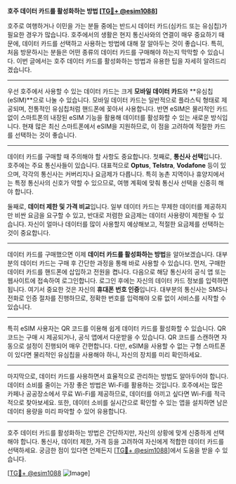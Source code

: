 **호주 데이터 카드를 활성화하는 방법 [[TG💪+ @esim1088](https://t.me/s/esim1088)]**

호주로 여행하거나 이민을 가는 분들 중에는 반드시 데이터 카드(심카드 또는 유심칩)가 필요한 경우가 많습니다. 호주에서의 생활은 현지 통신사와의 연결이 매우 중요하기 때문에, 데이터 카드를 선택하고 사용하는 방법에 대해 잘 알아두는 것이 좋습니다. 특히, 처음 방문하시는 분들은 어떤 종류의 데이터 카드를 구매해야 하는지 막막할 수 있습니다. 이번 글에서는 호주 데이터 카드를 활성화하는 방법과 유용한 팁을 자세히 알려드리겠습니다.

---

우선 호주에서 사용할 수 있는 데이터 카드는 크게 **모바일 데이터 카드**와 **유심칩(eSIM)**으로 나눌 수 있습니다. 모바일 데이터 카드는 일반적으로 플라스틱 형태로 제공되며, 전통적인 유심칩처럼 핸드폰에 꽂아서 사용합니다. 반면 eSIM은 물리적인 카드 없이 스마트폰의 내장된 eSIM 기능을 활용해 데이터를 활성화할 수 있는 새로운 방식입니다. 현재 많은 최신 스마트폰에서 eSIM을 지원하므로, 이 점을 고려하여 적절한 카드를 선택하는 것이 좋습니다.

---

데이터 카드를 구매할 때 주의해야 할 사항도 중요합니다. 첫째로, **통신사 선택**입니다. 호주에는 주요 통신사들이 있습니다. 대표적으로 **Optus**, **Telstra**, **Vodafone** 등이 있으며, 각각의 통신사는 커버리지나 요금제가 다릅니다. 특히 농촌 지역이나 휴양지에서는 특정 통신사의 신호가 약할 수 있으므로, 여행 계획에 맞춰 통신사 선택을 신중히 해야 합니다.

둘째로, **데이터 제한 및 가격 비교**입니다. 일부 데이터 카드는 무제한 데이터를 제공하지만 비싼 요금을 요구할 수 있고, 반대로 저렴한 요금제는 데이터 사용량이 제한될 수 있습니다. 자신이 얼마나 데이터를 많이 사용할지 예상해보고, 적절한 요금제를 선택하는 것이 중요합니다.

---

데이터 카드를 구매했으면 이제 **데이터 카드를 활성화하는 방법**을 알아보겠습니다. 대부분의 데이터 카드는 구매 후 간단한 과정을 통해 바로 사용할 수 있습니다. 먼저, 구매한 데이터 카드를 핸드폰에 삽입하고 전원을 켭니다. 다음으로 해당 통신사의 공식 앱 또는 웹사이트에 접속하여 로그인합니다. 로그인 후에는 자신의 데이터 카드 정보를 입력하면 됩니다. 여기서 중요한 것은 자신의 **휴대폰 번호 인증**입니다. 대부분의 통신사는 SMS나 전화로 인증 절차를 진행하므로, 정확한 번호를 입력해야 오류 없이 서비스를 시작할 수 있습니다.

---

특히 eSIM 사용자는 QR 코드를 이용해 쉽게 데이터 카드를 활성화할 수 있습니다. QR 코드는 구매 시 제공되거나, 공식 앱에서 다운받을 수 있습니다. QR 코드를 스캔하면 자동으로 설정이 진행되어 매우 간편합니다. 다만, eSIM을 사용할 수 없는 구형 스마트폰이 있다면 물리적인 유심칩을 사용해야 하니, 자신의 장치를 미리 확인하세요.

---

마지막으로, 데이터 카드를 사용하면서 효율적으로 관리하는 방법도 알아두어야 합니다. 데이터 소비를 줄이는 가장 좋은 방법은 Wi-Fi를 활용하는 것입니다. 호주에서는 많은 카페나 공공장소에서 무료 Wi-Fi를 제공하므로, 데이터를 아끼고 싶다면 Wi-Fi를 적극적으로 찾아보세요. 또한, 데이터 소비를 실시간으로 확인할 수 있는 앱을 설치하면 남은 데이터 용량을 미리 파악할 수 있어 유용합니다.

---

호주 데이터 카드를 활성화하는 방법은 간단하지만, 자신의 상황에 맞게 신중하게 선택해야 합니다. 통신사, 데이터 제한, 가격 등을 고려하여 자신에게 적합한 데이터 카드를 선택하세요. 궁금한 점이 있다면 언제든지 [[TG💪+ @esim1088](https://t.me/s/esim1088)]에서 도움을 받을 수 있습니다.

[[TG💪+ @esim1088](https://t.me/s/esim1088) ![Image](https://i.postimg.cc/Y0z9fWf4/image.png)]